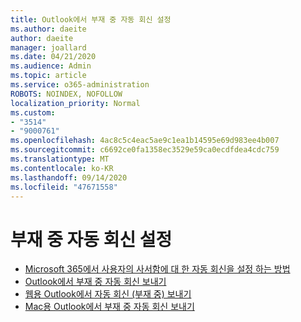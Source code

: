 ```yaml
---
title: Outlook에서 부재 중 자동 회신 설정
ms.author: daeite
author: daeite
manager: joallard
ms.date: 04/21/2020
ms.audience: Admin
ms.topic: article
ms.service: o365-administration
ROBOTS: NOINDEX, NOFOLLOW
localization_priority: Normal
ms.custom:
- "3514"
- "9000761"
ms.openlocfilehash: 4ac8c5c4eac5ae9c1ea1b14595e69d983ee4b007
ms.sourcegitcommit: c6692ce0fa1358ec3529e59ca0ecdfdea4cdc759
ms.translationtype: MT
ms.contentlocale: ko-KR
ms.lasthandoff: 09/14/2020
ms.locfileid: "47671558"
---
```

# <a name="set-up-out-of-office-automatic-replies"></a>부재 중 자동 회신 설정

- [Microsoft 365에서 사용자의 사서함에 대 한 자동 회신을 설정 하는 방법](https://docs.microsoft.com/exchange/troubleshoot/configure-mailboxes/set-automatic-replies)
- [Outlook에서 부재 중 자동 회신 보내기](https://support.office.com/article/9742f476-5348-4f9f-997f-5e208513bd67)
- [웹용 Outlook에서 자동 회신 (부재 중) 보내기](https://support.office.com/article/0c193ab0-b9e1-4058-84be-a5b014242290)
- [Mac용 Outlook에서 부재 중 자동 회신 보내기](https://support.office.com/article/4e07ab75-beda-4f9e-bcdc-44471ebacdee)